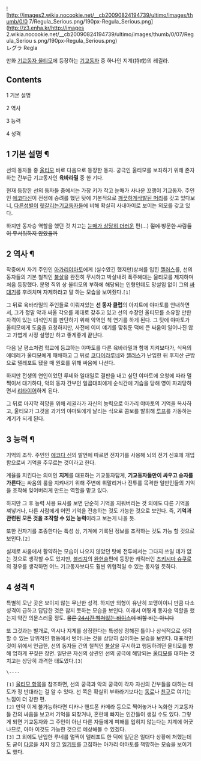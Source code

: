 ![http://images2.wikia.nocookie.net/__cb20090824194739/ultimo/images/thumb/0/0
7/Regula_Serious.png/190px-Regula_Serious.png](http://z3.enha.kr/http://images
2.wikia.nocookie.net/__cb20090824194739/ultimo/images/thumb/0/07/Regula_Seriou
s.png/190px-Regula_Serious.png)  
レグラ Regla

만화 [기교동자 울티모](%EA%B8%B0%EA%B5%90%EB%8F%99%EC%9E%90%20%EC%9A%B8%ED%8B%B0%EB%AA%A8.md)에 등장하는 [기교동자](%EA%B8%B0%EA%B5%90%EB%8F%99%EC%9E%90.md) 중 하나인
지계(持戒)의 레귈라.

## Contents

    

1 기본 설명

2 역사

3 능력

4 성격

## 1 기본 설명 ¶

  

선의 동자들 중 [울티모](%EC%9A%B8%ED%8B%B0%EB%AA%A8.md) 바로 다음으로 등장한 동자. 궁극인 울티모를
보좌하기 위해 존자하는 간부급 기교동자인 **육바라밀** 중 한 기다.

  

현재 등장한 선의 동자들 중에서는 가장 키가 작고 눈매가 사나운 꼬맹이 기교동자. 주인인 [에코다신](%EC%97%90%EC%BD%94%EB%8B%A4%20%EC%8B%A0.md)이 전생에 승려를 했던 탓에 기본적으로 [깨끗하게삭발된 머리](%EB%8C%80%EB%A8%B8%EB%A6%AC.md)를 갖고 있다보니, [다른성별이](%EC%9A%B8%ED%8B%B0%EB%AA%A8.md) [헷갈리는기교동자들](%EC%A0%A4%EB%9F%AC%EC%8A%A4.md)에 비해 확실히 사내아이로 보이는 외모를 갖고 있다.

  

하지만 동자승 역할을 했던 것 치고는 [눈매가 상당히 더러운](%EC%82%BC%EB%B0%B1%EC%95%88.md) 편(...)
<del>절에 방문한 사람들이 무서워하지 않았을까</del>

## 2 역사 ¶

  

작중에서 자기 주인인 [아가리야마토](%EC%95%84%EA%B0%80%EB%A6%AC%20%EC%95%BC%EB%A7%88%ED%86%A0.md)에게 (실수였긴
했지만)상처를 입힌 [젤러스](%EC%A0%A4%EB%9F%AC%EC%8A%A4.md)를, 선의 동자들의 기본 철칙인
[불살](%EB%B6%88%EC%82%B4.md)을 완전히 무시하고 박살내려 폭주해대는 울티모를 제지하며 처음 등장했다. 분명 직위 상
울티모의 부하에 해당되는 인형인데도 망설임 없이 그의 [싸대기](%EC%8B%B8%EB%8C%80%EA%B8%B0.md)를 후려치며
자제하라고 말 하는 모습을 보여줬다.`[1]`

  

그 뒤로 육바라밀의 주인들로 이뤄져있는 **선 동자 클럽**의 아지트에 야마토를 안내하면서, 그가 정말 악과 싸울 각오를 제대로 갖추고 있고
선의 수장인 울티모를 소유할 만한 자격이 있는 녀석인지를 판단하기 위해 악역인 척 연기를 하게 된다. 그 탓에 야마토가 울티모에게 도움을
요청하지만, 사전에 이미 얘기를 맞춰둔 덕에 큰 싸움이 일어나진 않고 가볍게 사정 설명만 하고 좋게좋게 끝난다.

  

다음 날 평소처럼 학교에 등교하는 야마토를 다른 육바라밀과 함께 지켜보다가, 식욕의 에데레가 울티모에게 패배하고 그 뒤로 [코다이라루네](%EC%BD%94%EB%8B%A4%EC%9D%B4%EB%9D%BC%20%EB%A3%A8%EB%84%A4.md)와
[젤러스](%EC%A0%A4%EB%9F%AC%EC%8A%A4.md)가 난입한 뒤 후지산 근방으로 텔레포트 됐을 때 원호를 위해 싸움에
나선다.

  

하지만 전생의 연인이었던 루네와 일대일로 결판을 내고 싶던 야마토에 요청에 따라 멀찍이서 대기하다, 악의 동자 간부인 일곱대죄에게 순식간에
기습을 당해 영이 파괴당하면서 [리타이어](%EB%A6%AC%ED%83%80%EC%9D%B4%EC%96%B4.md)하게 된다.

  

그 뒤로 마지막 희망을 위해 레귈라가 자신의 능력으로 아가리 야마토의 기억을 복사하고, 울티모가 그것을 과거의 야마토에게 날리는 식으로
콤보를 발휘해 [루프](%EB%A3%A8%ED%94%84%EB%AC%BC.md)를 가동하는 계기가 되게 된다.

## 3 능력 ¶

기억의 조작. 주인인 [에코다 신](%EC%97%90%EC%BD%94%EB%8B%A4%20%EC%8B%A0.md)의 발언에 따르면
전자기를 사용해 뇌의 전기 신호에 개입함으로써 기억을 주무르는 것이라고 한다.

  

계율을 지킨다는 의미인 **지계**를 대표하는 기교동자답게, **기교동자들만이 싸우고 승자를 가른다**는 싸움의 룰을 지켜내기 위해 주변에
휘말리거나 전투를 목격한 일반인들의 기억을 조작해 잊어버리게 만드는 역할을 맡고 있다.

  

하지만 그 후 능력 사용 묘사를 보면 단순히 기억을 지워버리는 것 외에도 다른 기억을 껴넣거나, 다른 사람에게 어떤 기억을 전송하는 것도
가능한 것으로 보인다. 즉, **기억과 관련된 모든 것을 조작할 수 있는 능력**이라고 보는게 나을 듯.

  

또한 전자기를 조종한다는 특성 상, 기계에 기록된 정보를 조작하는 것도 가능 할 것으로 보인다.`[2]`

  

실제로 싸움에서 활약하는 모습이 나오지 않았던 탓에 전투에서는 그다지 쓰일 데가 없는 것으로 생각할 수도 있지만,
[블리치](%EB%B8%94%EB%A6%AC%EC%B9%98.md)의
[완현술](%EC%99%84%ED%98%84%EC%88%A0.md)편에 등장한 캐릭터인 [츠키시마 슈쿠로](%EC%B8%A0%ED%82%A4%EC%8B%9C%EB%A7%88%20%EC%8A%88%EC%BF%A0%EB%A1%9C.md)의 경우를 생각하면 어느
기교동자보다도 훨씬 위협적일 수 있는 동자일 듯하다.

## 4 성격 ¶

특별히 모난 곳은 보이지 않는 무난한 성격. 하지만 외형이 유난히 꼬맹이이니 만큼 다소 성격이 급하고 답답한 것은 참지 못하는 모습을
보인다. 이래서 어떻게 동자승 역할을 했는지 약간 의문스러울 정도. <del>물론 [24시간 빡쳐있는 바이스](%EB%B0%94%EC%9D%B4%EC%8A%A4%28%EA%B8%B0%EA%B5%90%EB%8F%99%EC%9E%90%20%EC%9A%B8%ED%8B%B0%EB%AA%A8%29.md)에 비할 바는 아니다</del>

  

또 그것과는 별개로, 역시나 지계를 상징한다는 특성상 정해진 틀이나 상식적으로 생각 할 수 있는 당위적인 행동에서 벗어나는 것을 상당히
싫어하는 모습을 보인다. 대표적인 것이 위에서 언급한, 선의 동자들 간의 철칙인 [불살](%EB%B6%88%EC%82%B4.md)을
무시하고 행동하려던 울티모를 향해 엄하게 꾸짖은 장면. 일단은 자신의 상관인 선의 궁극에 해당되는
[울티모](%EC%9A%B8%ED%8B%B0%EB%AA%A8.md)를 대하는 것 치고는 상당히 과격한 태도였다.`[3]`

`\----`

`[1]` [울티모 항목](%EC%9A%B8%ED%8B%B0%EB%AA%A8%20%ED%95%AD%EB%AA%A9.md)을 참조하면,
선의 궁극과 악의 궁극이 각자 자신의 간부들을 대하는 태도가 정 반대라는 걸 알 수 있다. 선 쪽은 확실히 부하라기보다는
[동료](%EB%8F%99%EB%A3%8C.md)나 [친구](%EC%B9%9C%EA%B5%AC.md)로 여기는 느낌이 더 강한
편.  
`[2]` 만약 이게 불가능하다면 디카나 핸드폰 카메라 등으로 찍어놓거나 녹화한 기교동자들 간의 싸움을 보고서 기억을 되찾거나, 혼란에
빠지는 인간들이 생길 수도 있다. 그렇게 되면 기교동자와 그 주인이 아닌 다른 자들에게 피해를 입히지 않는다는 지계에 어긋나므로, 아마
이것도 가능한 것으로 예상해볼 수 있겠다.  
`[3]` 그 외에도 난입한 루네를 멀찍이 텔레포트 한 덕에 일단은 일대다 상황에 처했는데도 굳이
[다굴](%EB%8B%A4%EA%B5%B4.md)을 치지 않고
[일기토](%EC%9D%BC%EA%B8%B0%ED%86%A0.md)를 고집하는 아가리 야마토를 책망하는 모습을 보이기도 했다.

